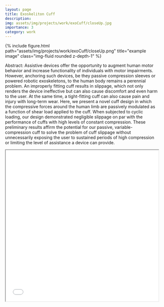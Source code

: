 ```yaml
---
layout: page
title: Exoskeliton Cuff
description:
img: assets/img/projects/work/exoCuff/closeUp.jpg
importance: 3
category: work
---
```


<div class="row justify-content-sm-center">
    <div class="col-sm-8 mt-3 mt-md-0">
        {% include figure.html path="assets/img/projects/work/exoCuff/closeUp.png" title="example image" class="img-fluid rounded z-depth-1" %}
    </div>
</div>

Abstract: Assistive devices offer the opportunity to augment human motor behavior and increase functionality of individuals with motor impairments. However, anchoring such devices, be they passive compression sleeves or powered robotic exoskeletons, to the human body remains a perennial problem. An improperly fitting cuff results in slippage, which not only renders the device ineffective but can also cause discomfort and even harm to the user. At the same time, a tight-fitting cuff can also cause pain and injury with long-term wear. Here, we present a novel cuff design in which the compressive forces around the human limb are passively modulated as a function of shear load applied to the cuff. When subjected to cyclic loading, our design demonstrated negligible slippage on par with the performance of cuffs with high levels of constant compression. These preliminary results affirm the potential for our passive, variable-compression cuff to solve the problem of cuff slippage without unnecessarily exposing the user to sustained periods of high compression or limiting the level of assistance a device can provide.

<html>
  <head>
    <title>Title of the document</title>
  </head>
  <body>
    <iframe src="/assets/pdf/US20210251839A1.pdf" width="100%" height="500px">
    </iframe>
  </body>
</html>